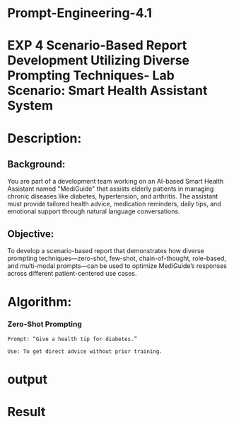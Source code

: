 # Prompt-Engineering-4.1
# EXP 4 Scenario-Based Report Development Utilizing Diverse Prompting Techniques- Lab Scenario: Smart Health Assistant System
# Description: 
## Background:
You are part of a development team working on an AI-based Smart Health Assistant named "MediGuide" that assists elderly patients in managing chronic diseases like diabetes, hypertension, and arthritis. The assistant must provide tailored health advice, medication reminders, daily tips, and emotional support through natural language conversations.

## Objective:
To develop a scenario-based report that demonstrates how diverse prompting techniques—zero-shot, few-shot, chain-of-thought, role-based, and multi-modal prompts—can be used to optimize MediGuide’s responses across different patient-centered use cases.

# Algorithm:
### Zero-Shot Prompting
```
Prompt: “Give a health tip for diabetes.”

Use: To get direct advice without prior training.

```
# output
# Result




